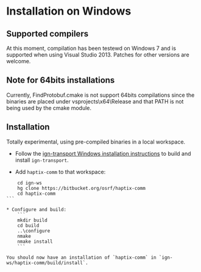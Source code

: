 # Installation on Windows

## Supported compilers

At this moment, compilation has been testewd on Windows 7 and is supported
when using Visual Studio 2013. Patches for other versions are welcome.

## Note for 64bits installations

Currently, FindProtobuf.cmake is not support 64bits compilations since the
binaries are placed under vsprojects\x64\Release and that PATH is not being
used by the cmake module.

## Installation

Totally experimental, using pre-compiled binaries in a local workspace.

* Follow the [ign-transport Windows installation
instructions](https://bitbucket.org/ignitionrobotics/ign-transport/src/default/INSTALL_WIN32.md?at=win_support)
to build and install `ign-transport`.

* Add `haptix-comm` to that workspace:

````
    cd ign-ws
    hg clone https://bitbucket.org/osrf/haptix-comm
    cd haptix-comm
```
    
* Configure and build:
    ```
    mkdir build
    cd build
    ..\configure
    nmake
    nmake install
    ```

You should now have an installation of `haptix-comm` in `ign-ws/haptix-comm/build/install`.
